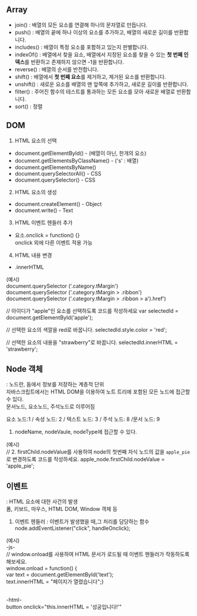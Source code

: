 ## Array
- join() : 배열의 모든 요소를 연결해 하나의 문자열로 만듭니다.
- push() : 배열의 끝에 하나 이상의 요소를 추가하고, 배열의 새로운 길이를 반환합니다.
- includes() : 배열이 특정 요소를 포함하고 있는지 판별합니다.
- indexOf() : 배열에서 찾을 요소, 배열에서 지정된 요소를 찾을 수 있는 <b>첫 번째 인덱스</b>를 반환하고 존재하지 않으면 -1을 반환합니다.
- reverse() : 배열의 순서를 반전합니다. 
- shift() : 배열에서 <b>첫 번째 요소</b>를 제거하고, 제거된 요소를 반환합니다.
- unshift() : 새로운 요소를 배열의 맨 앞쪽에 추가하고, 새로운 길이를 반환합니다. <!-- unshift(4, 5) / 4,5,1,2,3 -->
- filter() : 주어진 함수의 테스트를 통과하는 모든 요소를 모아 새로운 배열로 반환합니다.
- sort() : 정렬
  
## DOM
1. HTML 요소의 선택
- document.getElementById() - (배열이 아닌, 한개의 요소)
- document.getElementsByClassName() - ('s' : 배열)
- document.getElementsByName()
- document.querySelectorAll() - CSS
- document.querySelector() - CSS

2. HTML 요소의 생성
- document.createElement() - Object
- document.write() - Text
  
3. HTML 이벤트 헨들러 추가
- 요소.onclick = function() {}
  <br>onclick 외에 다른 이벤트 적용 가능

4. HTML 내용 변경
- .innerHTML 

(예시)
<br>document.querySelector ('.category.tMargin')
<br>document.querySelector ('.category.tMargin > .ribbon')
<br>document.querySelector ('.category.tMargin > .ribbon > a').href')

// 아이디가 "apple"인 요소를 선택하도록 코드를 작성하세요
var selectedId = document.getElementById('apple');

// 선택한 요소의 색깔을 red로 바꿉니다.
selectedId.style.color = 'red'; 

// 선택한 요소의 내용을 "strawberry"로 바꿉니다.
selectedId.innerHTML = 'strawberry'; 

## Node 객체
: 노드란, 돔에서 정보를 저장하는 계층적 단위
<br>자바스크립트에서는 HTML DOM을 이용하여 노트 트리에 포함된 모든 노드에 접근할 수 있다.
<br>문서노드, 요소노드, 주석노드로 이루어짐

요소 노드:1 / 속성 노드: 2 / 텍스트 노드: 3 / 주석 노드: 8 /문서 노드: 9

1. nodeName, nodeVaule, nodeType에 접근할 수 있다.
   
(예시)
<br>// 2. firstChild.nodeValue를 사용하여 node의 첫번째 자식 노드의 값을 `apple_pie`로 변경하도록 코드를 작성하세요.
apple_node.firstChild.nodeValue = 'apple_pie';

## 이벤트
: HTML 요소에 대한 사건의 발생
<br>폼, 키보드, 마우스, HTML DOM, Window 객체 등

1. 이벤트 헨들러 : 이벤트가 발생했을 때,그 처리를 담당하는 함수
<br>node.addEventListener("click", handleOnclick); 

(예시)
<br>-js-
<br>//  window.onload를 사용하여 HTML 문서가 로드될 때 이벤트 핸들러가 작동하도록 해보세요.
<br>window.onload = function() {
<br>var text = document.getElementById('text'); 
<br>text.innerHTML = "페이지가 열렸습니다";}

<br>-html-
<br>button onclick="this.innerHTML = '성공입니다!'"
